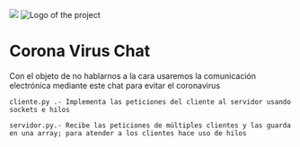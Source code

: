 ![](name-of-giphy.gif)
![Logo of the project](https://github.com/sukuzhanay/Karatsuba/blob/master/UEM-Logo.png)


# Corona Virus Chat
Con el objeto de no hablarnos a la cara usaremos la comunicación electrónica mediante este chat para evitar el coronavirus

```shell
cliente.py .- Implementa las peticiones del cliente al servidor usando sockets e hilos

servidor.py.- Recibe las peticiones de múltiples clientes y las guarda en una array; para atender a los clientes hace uso de hilos

```
